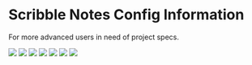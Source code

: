 # Scribble Notes Config Information
For more advanced users in need of project specs.

<img src="https://img.shields.io/badge/Application%20ID-com.veryrandomcreator.scribblenotes-red">
<img src="https://img.shields.io/badge/Version%20Code-1-green">
<img src="https://img.shields.io/badge/Version%20Name-1.0-yellow">
<img src="https://img.shields.io/badge/Target%20SDK-33-blue">
<img src="https://img.shields.io/badge/Min%20SDK-27-orange">
<img src="https://img.shields.io/badge/Gradle%20Plugin%20Version-7.3.1-purple">
<img src="https://img.shields.io/badge/Gradle%20Version-7.4-violet">
